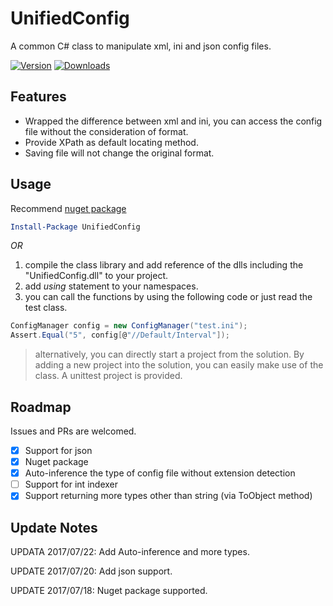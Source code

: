 # UnifiedConfig
A common C# class to manipulate xml, ini and json config files.

[![Version](https://img.shields.io/nuget/v/UnifiedConfig.svg)](https://www.nuget.org/packages/UnifiedConfig)
[![Downloads](https://img.shields.io/nuget/dt/UnifiedConfig.svg)](https://www.nuget.org/packages/UnifiedConfig)

## Features
* Wrapped the difference between xml and ini, you can access the config file without the consideration of format.
* Provide XPath as default locating method.
* Saving file will not change the original format.

## Usage
Recommend [nuget package](https://www.nuget.org/packages/UnifiedConfig)
```powershell
Install-Package UnifiedConfig
```
*OR*
1. compile the class library and add reference of the dlls including the "UnifiedConfig.dll" to your project.
2. add *using* statement to your namespaces.
3. you can call the functions by using the following code or just read the test class.

```C#
ConfigManager config = new ConfigManager("test.ini");
Assert.Equal("5", config[@"//Default/Interval"]);
```
> alternatively, you can directly start a project from the solution. By adding a new project into the solution, you can easily make use of the class. A unittest project is provided.

## Roadmap

Issues and PRs are welcomed.

- [X] Support for json
- [X] Nuget package
- [X] Auto-inference the type of config file without extension detection
- [ ] Support for int indexer
- [X] Support returning more types other than string (via ToObject<T> method)

## Update Notes
UPDATA 2017/07/22: Add Auto-inference and more types.

UPDATE 2017/07/20: Add json support.

UPDATE 2017/07/18: Nuget package supported.